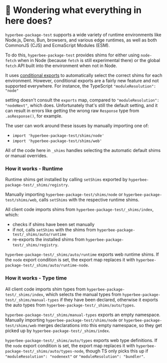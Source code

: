 # 👋 Wondering what everything in here does?

`hyperbee-package-test` supports a wide variety of runtime environments like Node.js, Deno, Bun, browsers, and various
edge runtimes, as well as both CommonJS (CJS) and EcmaScript Modules (ESM).

To do this, `hyperbee-package-test` provides shims for either using `node-fetch` when in Node (because `fetch` is still experimental there) or the global `fetch` API built into the environment when not in Node.

It uses [conditional exports](https://nodejs.org/api/packages.html#conditional-exports) to
automatically select the correct shims for each environment. However, conditional exports are a fairly new
feature and not supported everywhere. For instance, the TypeScript `"moduleResolution": "node"`

setting doesn't consult the `exports` map, compared to `"moduleResolution": "nodeNext"`, which does.
Unfortunately that's still the default setting, and it can result in errors like
getting the wrong raw `Response` type from `.asResponse()`, for example.

The user can work around these issues by manually importing one of:

- `import 'hyperbee-package-test/shims/node'`
- `import 'hyperbee-package-test/shims/web'`

All of the code here in `_shims` handles selecting the automatic default shims or manual overrides.

### How it works - Runtime

Runtime shims get installed by calling `setShims` exported by `hyperbee-package-test/_shims/registry`.

Manually importing `hyperbee-package-test/shims/node` or `hyperbee-package-test/shims/web`, calls `setShims` with the respective runtime shims.

All client code imports shims from `hyperbee-package-test/_shims/index`, which:

- checks if shims have been set manually
- if not, calls `setShims` with the shims from `hyperbee-package-test/_shims/auto/runtime`
- re-exports the installed shims from `hyperbee-package-test/_shims/registry`.

`hyperbee-package-test/_shims/auto/runtime` exports web runtime shims.
If the `node` export condition is set, the export map replaces it with `hyperbee-package-test/_shims/auto/runtime-node`.

### How it works - Type time

All client code imports shim types from `hyperbee-package-test/_shims/index`, which selects the manual types from `hyperbee-package-test/_shims/manual-types` if they have been declared, otherwise it exports the auto types from `hyperbee-package-test/_shims/auto/types`.

`hyperbee-package-test/_shims/manual-types` exports an empty namespace.
Manually importing `hyperbee-package-test/shims/node` or `hyperbee-package-test/shims/web` merges declarations into this empty namespace, so they get picked up by `hyperbee-package-test/_shims/index`.

`hyperbee-package-test/_shims/auto/types` exports web type definitions.
If the `node` export condition is set, the export map replaces it with `hyperbee-package-test/_shims/auto/types-node`, though TS only picks this up if `"moduleResolution": "nodenext"` or `"moduleResolution": "bundler"`.
